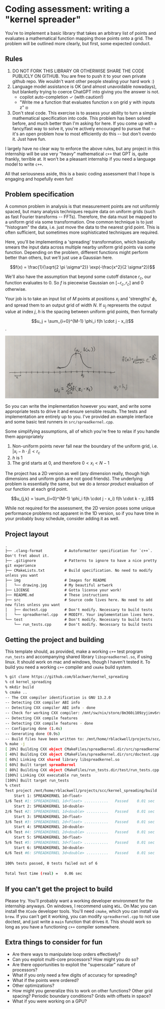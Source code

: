 # Coding assessment: writing a "kernel spreader"
You're to implement a basic library that takes an arbitrary list of points and evaluates a
mathematical function mapping those points onto a grid. The problem will be outlined more
clearly, but first, some expected conduct.


## Rules
1. DO NOT FORK THIS LIBRARY OR OTHERWISE SHARE THE CODE PUBLICLY ON GITHUB. You are free to
   push it to your own private github repo. We wouldn't want other people stealing your hard
   work :)
2. Language model assistance is OK (and almost unavoidable nowadays), but blanketly trying to
   coerce ChatGPT into giving you the answer is not.
   * copilot auto-completion ✓ (with caution!)
   * "Write me a function that evaluates function x on grid y with inputs z" ⦻
3. Don't steal code. This exercise is to assess your ability to turn a simple mathematical
   specification into code. This problem has been solved before, and much better than I'm
   asking for here. If you come up with a fancy/fast way to solve it, you're actively
   encouraged to pursue that -- it's an open problem how to most efficiently do this -- but
   don't overdo it. Just have fun.


I largely have no clear way to enforce the above rules, but any project in this internship will
be use very "heavy" mathematical `c++` that GPT is, quite frankly, terrible at. It won't be a
pleasant internship if you need a language model to write `c++`.

All that seriousness aside, this is a basic coding assessment that I hope is engaging and
hopefully even fun!


## Problem specification
A common problem in analysis is that measurement points are not uniformly spaced, but many
analysis techniques require data on uniform grids (such as fast Fourier transforms --
FFTs). Therefore, the data must be mapped to a uniform grid via some transformation. One common
technique is to just "histogram" the data, i.e. just move the data to the nearest grid
point. This is often sufficient, but sometimes more sophisticated techniques are
required. 

Here, you'll be implementing a 'spreading' transformation, which basically smears the
input data across multiple nearby uniform grid points via some function. Depending on the problem,
different functions might perform better than others, but we'll just use a Gaussian here.

$$f(x) = \frac{1}{\sqrt{2 \pi \sigma^2}} \exp(-\frac{x^2}{2 \sigma^2})$$

We'll also have the assumption that beyond some cutoff distance $r_c$, our function evaluates
to 0. So $f$ is piecewise Gaussian on $[-r_c, r_c]$ and 0 otherwise.

Your job is to take an input list of $M$ points at positions $x_i$ and 'strengths' $\phi_i$,
and spread them to an output grid of width $N$. If $u_j$ represents the output value at index
$j$, $h$ is the spacing between uniform grid points, then formally

$$u_j = \sum_{i=0}^{M-1} \phi_i f(h \cdot j - x_i)$$.
    
<img src=img/drawing.jpg width=500px>

So you can write the implementation however you want, and write some appropriate tests to drive
it and ensure sensible results. The tests and implementation are entirely up to you. I've
provided an example interface and some basic test runners in `src/spreadkernel.cpp`.

Some simplifying assumptions, all of which you're free to relax if you handle them appropriately

1. Non-uniform points never fall near the boundary of the uniform grid, i.e. $|x_i - h \cdot j| < r_c$
2. $h$ is 1
3. The grid starts at 0, and therefore $0 < x_i < N - 1$

The project has a 2D version as well (any dimension really, though high dimensions and uniform
grids are not good friends). The underlying problem is essentially the same, but we do a
_tensor product_ evaluation of our function at each grid point.

$$u_{j,k} = \sum_{i=0}^{M-1} \phi_i f(h \cdot j - x_i) f(h \cdot k - y_i)$$

While not required for the assessment, the 2D version poses some unique performance problems
not apparent in the 1D version, so if you have time in your probably busy schedule, consider
adding it as well.


## Project layout
```
.
├── .clang-format          # Autoformatter specification for `c++`. Don't fret about it.
├── .gitignore             # Patterns to ignore to have a nice pretty git experience
├── CMakeLists.txt         # Build specification. No need to modify unless you want
├── img                    # Images for README
│   └── drawing.jpg        # My beautiful artwork
├── LICENSE                # Gotta license your work!
├── README.md              # These instructions
├── src                    # Source code lives here. No need to add new files unless you want
│   ├── doctest.cpp        # Don't modify. Necessary to build tests
│   └── spreadkernel.cpp   # MODIFY. Your implementation lives here.
└── test                   # Don't modify. Necessary to build tests
    └── run_tests.cpp      # Don't modify. Necessary to build tests
```


## Getting the project and building
This template should, as provided, make a working `c++` test program `run_tests` and
accompanying shared library `libspreadkernel.so`, if using linux. It should work on mac and
windows, though I haven't tested it. To build you need a working `c++` compiler and `cmake`
build system.

```bash
% git clone https://github.com/blackwer/kernel_spreading
% cd kernel_spreading
% mkdir build
% cmake ..
-- The CXX compiler identification is GNU 13.2.0
-- Detecting CXX compiler ABI info
-- Detecting CXX compiler ABI info - done
-- Check for working CXX compiler: /mnt/sw/nix/store/8m360i109zyjimv6rx1hvcdaikgpdwib-gcc-13.2.0/bin/c++ - skipped
-- Detecting CXX compile features
-- Detecting CXX compile features - done
-- Configuring done (1.4s)
-- Generating done (0.9s)
-- Build files have been written to: /mnt/home/rblackwell/projects/scc/kernel_spreading/build
% make -j
[ 20%] Building CXX object CMakeFiles/spreadkernel.dir/src/spreadkernel.cpp.o
[ 40%] Building CXX object CMakeFiles/spreadkernel.dir/src/doctest.cpp.o
[ 60%] Linking CXX shared library libspreadkernel.so
[ 60%] Built target spreadkernel
[ 80%] Building CXX object CMakeFiles/run_tests.dir/test/run_tests.cpp.o
[100%] Linking CXX executable run_tests
[100%] Built target run_tests
% ctest
Test project /mnt/home/rblackwell/projects/scc/kernel_spreading/build
    Start 1: SPREADKERNEL 1d<float>
1/6 Test #1: SPREADKERNEL 1d<float> ...........   Passed    0.01 sec
    Start 2: SPREADKERNEL 1d<double>
2/6 Test #2: SPREADKERNEL 1d<double> ..........   Passed    0.01 sec
    Start 3: SPREADKERNEL 2d<float>
3/6 Test #3: SPREADKERNEL 2d<float> ...........   Passed    0.01 sec
    Start 4: SPREADKERNEL 2d<double>
4/6 Test #4: SPREADKERNEL 2d<double> ..........   Passed    0.01 sec
    Start 5: SPREADKERNEL 3d<float>
5/6 Test #5: SPREADKERNEL 3d<float> ...........   Passed    0.01 sec
    Start 6: SPREADKERNEL 3d<double>
6/6 Test #6: SPREADKERNEL 3d<double> ..........   Passed    0.01 sec

100% tests passed, 0 tests failed out of 6

Total Test time (real) =   0.06 sec
```

## If you can't get the project to build
Please try. You'll probably want a working developer environment for the internship anyways. On
windows, I recommend using `WSL`. On Mac you can install the `XCode` developer tools. You'll
need `cmake`, which you can install via `brew`. If you can't get it working, you can modify
`spreadkernel.cpp` to not use doctest, and just write a `main` function that drives it. This
should work so long as you have a functioning `c++` compiler somewhere.


## Extra things to consider for fun
* Are there ways to manipulate loop orders effectively?
* Can you exploit multi-core processors? How might you do so?
* Are there opportunities to exploit the "superscalar" nature of processors?
* What if you only need a few digits of accuracy for spreading?
* What if the points were ordered?
* Other optimizations? 
* How might you generalize this to work on other functions? Other grid spacing? Periodic boundary conditions? Grids with offsets in space?
* What if you were working on a GPU?
